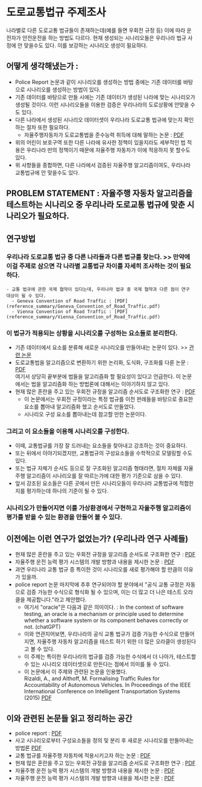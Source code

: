 # 도로교통법규 주제조사

나라별로 다른 도로교통 법규들이 존재하는데(예를 들면 우회전 규정 등) 이에 따라 운전자가 안전운전을 하는 방법도 다르다. 현재 생성되는 시나리오들은 우리나라 법규 사정에 안 맞을수도 있다. 이를 보강하는 시나리오 생성이 필요하다.

## 어떻게 생각해냈는가 : 
- Police Report 논문과 같이 시나리오를 생성하는 방법 중에는 기존 데이터를 바탕으로 시나리오를 생성하는 방법이 있다.
- 기존 데이터를 바탕으로 만들 시에는 기존 데이터가 생성된 나라에 맞는 시나리오가 생성될 것이다. 이런 시나리오들을 이용한 검증은 우리나라의 도로상황에 안맞을 수도 있다.
- 다른 나라에서 생성된 시나리오 데이터셋이 우리나라 도로교통 법규에 맞는지 확인하는 절차 또한 필요하다.
  - 자율주행자동차가 도로교통법을 준수능력 취득에 대해 말하는 논문 : [PDF](reference_summary/자율주행자동차에_대한_도로교통법_대응에_관한_소고-운전면허_규정을_중심으로.pdf)
- 위의 어린이 보호구역 또한 다른 나라에 유사한 정책이 있을지라도 세부적인 법 적용은 우리나라 만의 정책이기 때문에 자율주행 자동차가 이에 적응하지 못 할수도 있다.
- 위 사항들을 종합하면, 다른 나라에서 검증된 자율주행 알고리즘이여도, 우리나라 교통법규에 안 맞을수도 있다.

## PROBLEM STATEMENT : 자율주행 자동차 알고리즘을 테스트하는 시나리오 중 우리나라 도로교통 법규에 맞춘 시나리오가 필요하다.

## 연구방법

### 우리나라 도로교통 법규 중 다른 나라들과 다른 법규를 찾는다. >> 만약에 이걸 주제로 삼으면 각 나라별 교통법규 차이를 자세히 조사하는 것이 필요하다.
    - 교통 법규에 관한 국제 협약이 있다는데, 우리나라 법규 중 국제 협약과 다른 점이 연구 대상이 될 수 있다.
      - Geneva Convention of Road Traffic : [PDF](reference_summary/Geneva_Convention_of_Road_Traffic.pdf)
      - Vienna Convention of Road Traffic : [PDF](reference_summary/Vienna_Convention_of_Road_Traffic.pdf)
### 이 법규가 적용되는 상황을 시나리오를 구성하는 요소들로 분리한다.
  - 기존 데이터에서 요소를 분류해 새로운 시나리오를 만들어내는 논문이 있다. >> [관련 논문](reference_summary/Generation_of_Modular_and_Measurable_Validation_Scenarios_for_Autonomous_Vehicles_Using_Accident_Data.pdf)
  - 도로교통법을 알고리즘으로 변환하기 위한 논리화, 도식화, 구조화를 다룬 논문 : [PDF](reference_summary/자율주행자동차와_로봇윤리_그_법적_시사점.pdf) <br> 여기서 상당히 끝부분에 법들을 알고리즘화 할 필요성이 있다고 언급한다. 이 논문에서는 법을 알고리즘화 하는 방법론에 대해서는 이야기하지 않고 있다.
  - 현재 많은 혼란을 주고 있는 우회전 규정을 알고리즘 순서도로 구조화한 연구 : [PDF](reference_summary/자율주행_시스템을_위한_우회전_구조화에_관한_연구.pdf)
    - 이 논문에서는 우회전 규정이라는 특정 법규를 이전 판례들을 바탕으로 중요한 요소를 뽑아내 알고리즘화 했고 순서도로 만들었다.
    - 시나리오 구성 요소를 뽑아내는데 참고할 만한 논문이다.
### 그리고 이 요소들을 이용해 시나리오를 구성한다.
  - 이때, 교통법규를 가장 잘 드러내는 요소들을 찾아내고 강조하는 것이 중요하다. 
  - 또는 뒤에서 이야기되겠지만, 교통법규의 구성요소들을 수학적으로 모델링할 수도 있다.
  - 또는 법규 자체가 순서도 등으로 잘 구조화된 알고리즘 형태라면, 절차 자체를 자율주행 알고리즘이 시나리오를 잘 따르는가에 대한 평가 기준으로 삼을 수 있다.
  - 앞서 강조된 요소들은 다른 곳에서 만든 시나리오들이 우리나라 교통법규에 적합한지를 평가하는데 하나의 기준이 될 수 있다.
### 시나리오가 만들어지면 이를 가상환경에서 구현하고 자율주행 알고리즘이 평가를 받을 수 있는 환경을 만들어 볼 수 있다.

## 이전에는 이런 연구가 없었는가? (우리나라 연구 사례들)
- 현재 많은 혼란을 주고 있는 우회전 규정을 알고리즘 순서도로 구조화한 연구 : [PDF](reference_summary/자율주행_시스템을_위한_우회전_구조화에_관한_연구.pdf)
- 자율주행 운전 능력 평가 시스템의 개발 방향과 내용을 제시한 논문 : [PDF](reference_summary/Development_Direction_of_Autonomous_Vehicle_Driving_Ability_Evaluation_System_based_on_Virtual_Environment.pdf)
- 과연 우리나라 교통 법규 증 특이한 것이 시나리오를 새로 평가해야 할 만큼의 이유가 있을까.
- police report 논문 마지막에 추후 연구되어야 할 분야에서 "공식 교통 규정은 자동으로 검증 가능한 수식으로 형식화 될 수 있으며, 이는 더 많고 더 나은 테스트 오라클을 제공합니다."라고 제안했다.
  - 여기서 "oracle"은 다음과 같은 의미이다. : In the context of software testing, an oracle is a mechanism or principle used to determine whether a software system or its component behaves correctly or not. (chatGPT)
  - 이와 연관지어보면, 우리나라의 공식 교통 법규가 검증 가능한 수식으로 만들어지면, 자율주행 자동차 알고리즘을 테스트 하기 위한 더 많은 오라클이 생성된다고 볼 수 있다.
  - 이 주제는 특이한 우리나라의 법규를 검증 가능한 수식에서 더 나아가, 테스트할 수 있는 시나리오 데이터셋으로 만든다는 점에서 의미를 둘 수 있다.
  - 이 논문에서 이 주제와 관련된 논문을 인용했다. <br> Rizaldi, A., and Althoff, M. Formalising Traffic Rules for Accountability of Autonomous Vehicles. In Proceedings of the IEEE International Conference on Intelligent Transportation Systems (2015) [PDF](reference_summary/Formalising_Traffic_Rules_for_Accountability_of_Autonomous_Vehicles.pdf)

## 이와 관련된 논문들 읽고 정리하는 공간

- police report : [PDF](reference_summary/generating_effective_test_cases_for_self_driving_cars_from_police_reports.pdf)
- 사고 시나리오로부터 구성요소들을 정의 및 분리 후 새로운 시나리오를 만들어내는 방법론 [PDF](reference_summary/Generation_of_Modular_and_Measurable_Validation_Scenarios_for_Autonomous_Vehicles_Using_Accident_Data.pdf)
- 교통 법규를 자율주행 자동차에 적용시키고자 하는 논문 : [PDF](reference_summary/Formalising_Traffic_Rules_for_Accountability_of_Autonomous_Vehicles.pdf) 
- 현재 많은 혼란을 주고 있는 우회전 규정을 알고리즘 순서도로 구조화한 연구 : [PDF](reference_summary/자율주행_시스템을_위한_우회전_구조화에_관한_연구.pdf)
- 자율주행 운전 능력 평가 시스템의 개발 방향과 내용을 제시한 논문 : [PDF](reference_summary/Development_Direction_of_Autonomous_Vehicle_Driving_Ability_Evaluation_System_based_on_Virtual_Environment.pdf) 
- 자율주행 운전 능력 평가 시스템의 개발 방향과 내용을 제시한 논문 : [PDF](reference_summary/Development_Direction_of_Autonomous_Vehicle_Driving_Ability_Evaluation_System_based_on_Virtual_Environment.pdf)